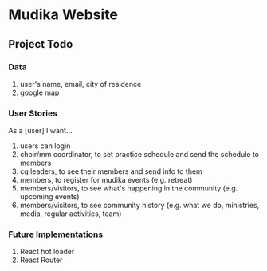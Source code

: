 # Mudika Website

## Project Todo

### Data
1. user's name, email, city of residence
2. google map

### User Stories
As a [user] I want...
1. users can login 
2. choir/mm coordinator, to set practice schedule and send the schedule to members
3. cg leaders, to see their members and send info to them
4. members, to register for mudika events (e.g. retreat)
5. members/visitors, to see what's happening in the community (e.g. upcoming events)
6. members/visitors, to see community history (e.g. what we do, ministries, media, regular activities, team)


### Future Implementations
1. React hot loader
2. React Router